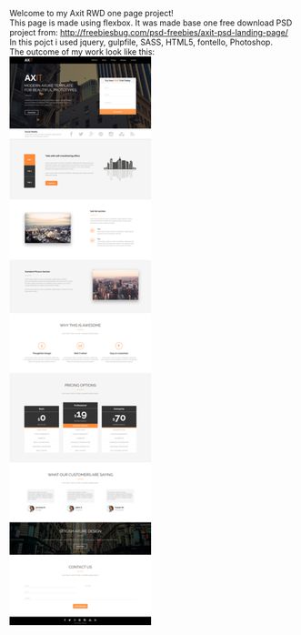 Welcome to my Axit RWD one page project! </br>
This page is made using flexbox. It was made base one free download PSD project from: http://freebiesbug.com/psd-freebies/axit-psd-landing-page/ </br>
In this pojct i used jquery, gulpfile, SASS, HTML5, fontello, Photoshop. </br>
The outcome of my work look like this:
</br>
<img height="1000" src="images/Axit.jpg">
